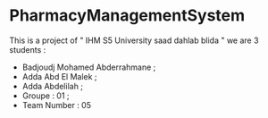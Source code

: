 # PharmacyManagementSystem
This is a project of  " IHM S5 University saad dahlab blida " we are 3 students :
- Badjoudj Mohamed Abderrahmane ;
- Adda Abd El Malek ; 
- Adda Abdelilah ; 
- Groupe : 01 ; 
- Team Number : 05
